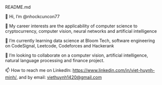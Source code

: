 README.md

  👋 Hi, I’m @nhockcuncon77
  
  👀 My career interests are the applicability of computer science to cryptocurrency, computer vision, neural networks and artificial intelligence
  
  🌱 I’m currently learning data science at Bloom Tech, software engineering on CodeSignal, Leetcode, Codeforces and Hackerank
  
  💞️ I’m looking to collaborate on a computer vision, artificial intelligence, natural language processing and finance project.
  
  📫 How to reach me on LinkedIn: https://www.linkedin.com/in/viet-huynh-minh/, and by email: viethuynh1420@gmail.com
